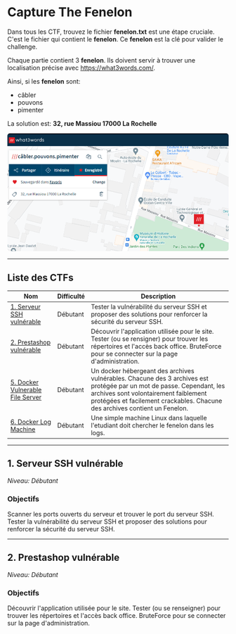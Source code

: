 # Capture The Fenelon

Dans tous les CTF, trouvez le fichier **fenelon.txt** est une étape cruciale. 
C'est le fichier qui contient le **fenelon**.
Ce **fenelon** est la clé pour valider le challenge.


Chaque partie contient 3 **fenelon**. Ils doivent servir à trouver une localisation précise avec https://what3words.com/.

Ainsi, si les **fenelon** sont:
- câbler
- pouvons
- pimenter

La solution est: **32, rue Massiou 17000 La Rochelle**

![](readme_docs/92dc14b3.png)

---

## Liste des CTFs

Nom | Difficulté | Description
-- | -- | --
[1. Serveur SSH vulnérable](#1-serveur-ssh-vulnérable) | Débutant | Tester la vulnérabilité du serveur SSH et proposer des solutions pour renforcer la sécurité du serveur SSH.
[2. Prestashop vulnérable](#2-prestashop-vulnérable) | Débutant | Découvrir l'application utilisée pour le site. Tester (ou se rensigner) pour trouver les répertoires et l'accès back office. BruteForce pour se connecter sur la page d'administration.
[5. Docker Vulnerable File Server](#5-docker-vulnerable-file-server) | Débutant | Un docker hébergeant des archives vulnérables. Chacune des 3 archives est protégée par un mot de passe. Cependant, les archives sont volontairement faiblement protégées et facilement crackables. Chacune des archives contient un Fenelon.
[6. Docker Log Machine](#6-docker-log-machine) | Débutant | Une simple machine Linux dans laquelle l'etudiant doit chercher le fenelon dans les logs.

---

## 1. Serveur SSH vulnérable

*Niveau: Débutant*

### Objectifs

Scanner les ports ouverts du serveur et trouver le port du serveur SSH.
Tester la vulnérabilité du serveur SSH et proposer des solutions pour renforcer la sécurité du serveur SSH.

---

## 2. Prestashop vulnérable

*Niveau: Débutant*

### Objectifs

Découvrir l'application utilisée pour le site.
Tester (ou se renseigner) pour trouver les répertoires et l'accès back office.
BruteForce pour se connecter sur la page d'administration.
